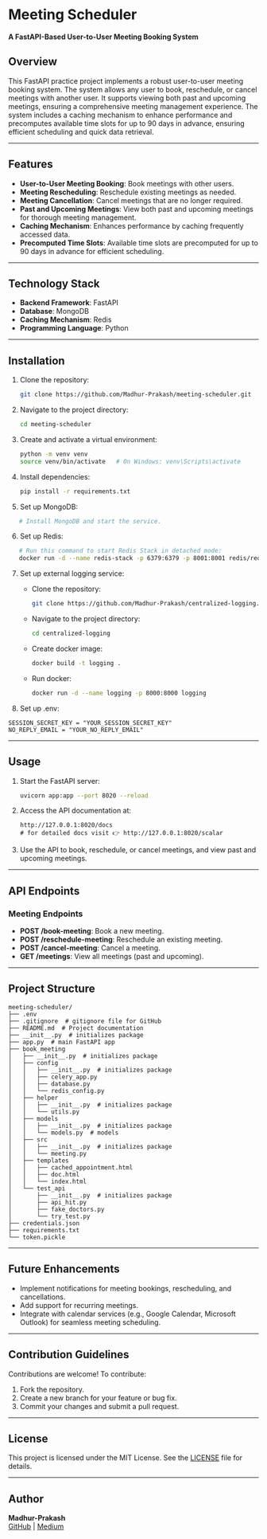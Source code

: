 # Meeting Scheduler

**A FastAPI-Based User-to-User Meeting Booking System**

## Overview
This FastAPI practice project implements a robust user-to-user meeting booking system. The system allows any user to book, reschedule, or cancel meetings with another user. It supports viewing both past and upcoming meetings, ensuring a comprehensive meeting management experience. The system includes a caching mechanism to enhance performance and precomputes available time slots for up to 90 days in advance, ensuring efficient scheduling and quick data retrieval.

---

## Features
- **User-to-User Meeting Booking**: Book meetings with other users.
- **Meeting Rescheduling**: Reschedule existing meetings as needed.
- **Meeting Cancellation**: Cancel meetings that are no longer required.
- **Past and Upcoming Meetings**: View both past and upcoming meetings for thorough meeting management.
- **Caching Mechanism**: Enhances performance by caching frequently accessed data.
- **Precomputed Time Slots**: Available time slots are precomputed for up to 90 days in advance for efficient scheduling.

---

## Technology Stack
- **Backend Framework**: FastAPI
- **Database**: MongoDB
- **Caching Mechanism**: Redis
- **Programming Language**: Python

---

## Installation

1. Clone the repository:
   ```bash
   git clone https://github.com/Madhur-Prakash/meeting-scheduler.git
   ```
2. Navigate to the project directory:
   ```bash
   cd meeting-scheduler
   ```
3. Create and activate a virtual environment:
   ```bash
   python -m venv venv
   source venv/bin/activate   # On Windows: venv\Scripts\activate
   ```
4. Install dependencies:
   ```bash
   pip install -r requirements.txt
   ```
5. Set up MongoDB:
```bash
   # Install MongoDB and start the service.
   ```

6. Set up Redis:
```bash
   # Run this command to start Redis Stack in detached mode:
   docker run -d --name redis-stack -p 6379:6379 -p 8001:8001 redis/redis-stack:latest
   ```
7. Set up external logging service:
   - Clone the repository:
      ```bash
      git clone https://github.com/Madhur-Prakash/centralized-logging.git
      ```
   - Navigate to the project directory:
      ```bash
      cd centralized-logging
      ```
   - Create docker image:
      ```bash
      docker build -t logging .
      ```
   - Run docker:
      ```bash
      docker run -d --name logging -p 8000:8000 logging
      ```

8. Set up .env:
```plaintext
SESSION_SECRET_KEY = "YOUR_SESSION_SECRET_KEY"
NO_REPLY_EMAIL = "YOUR_NO_REPLY_EMAIL"
```
---

## Usage

1. Start the FastAPI server:
   ```bash
   uvicorn app:app --port 8020 --reload
   ```
2. Access the API documentation at:
   ```
   http://127.0.0.1:8020/docs
   # for detailed docs visit 👉 http://127.0.0.1:8020/scalar
   ```
   
3. Use the API to book, reschedule, or cancel meetings, and view past and upcoming meetings.

---

## API Endpoints

### Meeting Endpoints
- **POST /book-meeting**: Book a new meeting.
- **POST /reschedule-meeting**: Reschedule an existing meeting.
- **POST /cancel-meeting**: Cancel a meeting.
- **GET /meetings**: View all meetings (past and upcoming).

---

## Project Structure

```plaintext
meeting-scheduler/
├── .env
├── .gitignore  # gitignore file for GitHub
├── README.md  # Project documentation
├── __init__.py  # initializes package
├── app.py  # main FastAPI app
├── book_meeting
│   ├── __init__.py  # initializes package
│   ├── config
│   │   ├── __init__.py  # initializes package
│   │   ├── celery_app.py
│   │   ├── database.py
│   │   └── redis_config.py
│   ├── helper
│   │   ├── __init__.py  # initializes package
│   │   └── utils.py
│   ├── models
│   │   ├── __init__.py  # initializes package
│   │   └── models.py  # models
│   ├── src
│   │   ├── __init__.py  # initializes package
│   │   └── meeting.py
│   ├── templates
│   │   ├── cached_appointment.html
│   │   ├── doc.html
│   │   └── index.html
│   └── test_api
│       ├── __init__.py  # initializes package
│       ├── api_hit.py
│       ├── fake_doctors.py
│       └── try_test.py
├── credentials.json
├── requirements.txt
└── token.pickle
```

---

## Future Enhancements
- Implement notifications for meeting bookings, rescheduling, and cancellations.
- Add support for recurring meetings.
- Integrate with calendar services (e.g., Google Calendar, Microsoft Outlook) for seamless meeting scheduling.

---

## Contribution Guidelines
Contributions are welcome! To contribute:
1. Fork the repository.
2. Create a new branch for your feature or bug fix.
3. Commit your changes and submit a pull request.

---

## License
This project is licensed under the MIT License. See the [LICENSE](LICENSE.md) file for details.

---

## Author
**Madhur-Prakash**  
[GitHub](https://github.com/Madhur-Prakash) | [Medium](https://medium.com/@madhurprakash2005)